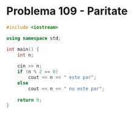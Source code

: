 # Problema 109 - Paritate
```c++
#include <iostream>

using namespace std;

int main() {
    int n;
    
    cin >> n;
    if (n % 2 == 0)
        cout << n << " este par";
    else
        cout << n << " nu este par";
    
    return 0;
}
```
